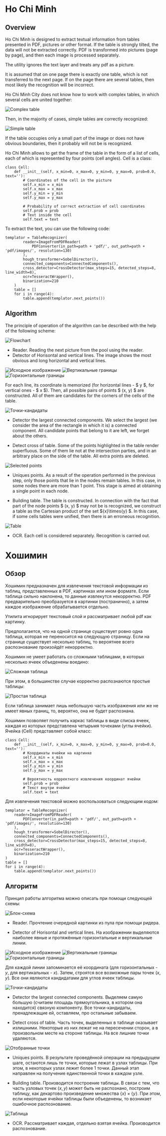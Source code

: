 # Ho Chi Minh

## Overview

Ho Chi Minh is designed to extract textual information from tables presented in PDF, pictures or other format.
If the table is strongly tilted, the data will not be extracted correctly. PDF is transformed into pictures (page by page),
and then each image is processed separately.

The utility ignores the text layer and treats any pdf as a picture.

It is assumed that on one page there is exactly one table, which is not transferred to the next page. If
on the page there are several tables, then most likely the recognition will be incorrect.

Ho Chi Minh City does not know how to work with complex tables, in which several cells are united together:

![Complex table](data/README/clever_table.png)

Then, in the majority of cases, simple tables are correctly recognized:

![Simple table](data/README/simple_table.png) 

If the table occupies only a small part of the image or does not have
obvious boundaries, then it probably will not be is recognized.

Ho Chi Minh allows to get the frame of the table in the form of a list of cells, each of which is represented by four points
(cell angles). Cell is a class:

    class Cell:
        def __init__(self, x_min=0, x_max=0, y_min=0, y_max=0, prob=0.0, text=''):
            # Coordinates of the cell in the picture
            self.x_min = x_min
            self.x_max = x_max
            self.y_min = y_min
            self.y_max = y_max

            # Probability of correct extraction of cell coordinates
            self.prob = prob
            # Text inside the cell
            self.text = text

To extract the text, you can use the following code:

    templator = TableRecognizer(
            reader=ImageFromPDFReader(
                PDFConverter(in_path=path + 'pdf/', out_path=path + 'pdf/images/', resolution=130)
            ),
            hough_transformer=SobelDirector(),
            connected_components=ConnectedComponents(),
            cross_detector=CrossDetector(max_steps=15, detected_steps=8, line_width=8),
            ocr=TesseractWrapper(),
            binarization=210
        )
        table = []
        for i in range(4):
            table.append(templator.next_points())

## Algorithm

The principle of operation of the algorithm can be described with the help of the following scheme:

![Flowchart](data/README/block_scheme.png)

* Reader. Reading the next picture from the pool using the reader.
* Detector of Horisontal and vertical lines. The image shows the most obvious and long horizontal and vertical lines.

![Исходное изображение](data/README/etalon_image.png)
![Вертикальные границы](data/README/horisontal_edge.png)
![Горизонтальные границы](data/README/vertical_edge.png)

For each line, its coordinate is memorized (for horizontal lines - $ y $, for vertical ones - $ x $). Then, all 
possible pairs of points $ (x, y) $ are constructed. All of them are candidates for the corners of the cells of the
 table.
 
![Точки-кандидаты](data/README/detected_points.png)

* Detector the largest connected components. We select the largest (we consider the area of ​​the rectangle in which it
is) a connected component. All candidate points that belong to it are left, we forget about the others.

* Detect cross of table. Some of the points highlighted in the table render superfluous. Some of them lie not at the intersection
parties, and in an arbitrary place on the side of the table. All extra points are deleted.

![Selected points](data/README/connected_components_points.png)

* Uniques points. As a result of the operation performed in the previous step, only those points that lie in the nodes remain
tables. In this case, in some nodes there are more than 1 point. This stage is aimed at obtaining a single point in each
node.

* Building table. The table is constructed. In connection with the fact that part of the node points $ (x, y) $ may not be
is recognized, we construct a table as the Cartesian product of the set $\{x\}\times\{y\} $. In this case, if some cells
tables were unified, then there is an erroneous recognition.

![Table](data/README/table.png)

* OCR. Each cell is considered separately. Recognition is carried out.


# Хошимин

## Обзор

Хошимин предназначен для извлечения текстовой информации из таблиц, представленных в PDF, картинках или ином формате.
Если таблица сильно наклонена, то данные извлекутся некорректно. PDF предварительно преобразуется в картинки (постранично),
а затем каждое изображение обрабатывается отдельно.

Утилита игнорирует текстовый слой и рассматривает любой pdf как картинку.

Предполагается, что на одной странице существует ровно одна таблица, которая не переносится на следующую страницу. Если
на странице существует несколько таблиц, то вероятнее всего распознование произойдёт некорректно.

Хошимин не умеет работать со сложными таблицами, в которых несколько ячеек объеденены воедино:

![Сложная таблица](data/README/clever_table.png)

При этом, в большинстве случае корректно распознаются простые таблицы:

![Простая таблица](data/README/simple_table.png)

Если таблица занимает лишь небольшую часть изображения или же не имеет явных границ, то, вероятно, она не будет
распознана.

Хошимин позволяет получить каркас таблицы в виде списка ячеек, каждая из которых представлена четырьмя точеками
(углы ячейки). Ячейка (Cell) представляет собой класс:

    class Cell:
        def __init__(self, x_min=0, x_max=0, y_min=0, y_max=0, prob=0.0, text=''):
            # Координаты ячейки на картинке
            self.x_min = x_min
            self.x_max = x_max
            self.y_min = y_min
            self.y_max = y_max

            # Вероятность корректного извлечения координат ячейки
            self.prob = prob
            # Текст внутри ячейки
            self.text = text

Для извлечения текстовой можно воспользоваться следующим кодом:

    templator = TableRecognizer(
        reader=ImageFromPDFReader(
            PDFConverter(in_path=path + 'pdf/', out_path=path + 'pdf/images/', resolution=130)
        ),
        hough_transformer=SobelDirector(),
        connected_components=ConnectedComponents(),
        cross_detector=CrossDetector(max_steps=15, detected_steps=8, line_width=8),
        ocr=TesseractWrapper(),
        binarization=210
    )
    table = []
    for i in range(4):
        table.append(templator.next_points())

## Алгоритм

Принцип работы алгоритма можно описать при помощи следующей схемы:

![Блок-схема](data/README/block_scheme.png)

* Reader. Прочтение очередной картинки из пула при помощи ридера.

* Detector of Horisontal and vertical lines. На изображении выделяются наиболее явные и протяжённые горизонтальные и
вертикальные линии.

![Исходное изображение](data/README/etalon_image.png)
![Вертикальные границы](data/README/horisontal_edge.png)
![Горизонтальные границы](data/README/vertical_edge.png)

Для каждой линии запоминается её координата (для горизонтальных - $y$, для вертикальных - $x$). Затем,
строятся все возможные пары точек $(x, y)$. Все они являются кандидатами для углов ячеек таблицы.

![Точки-кандидаты](data/README/detected_points.png)

* Detector the largest connected components. Выделяем самую большую (считаем площадь прямоугольника, в котором она
находится) связную компоненту. Все точки-кандидаты, пренадлежащие ей, оставляем, про остальные забываем.

* Detect cross of table. Часть точек, выделенных в таблице оказывает излишними. Некоторые из них лежат не на пересечении
сторон, а в произвольном месте на стороне таблицы. На все лишние точки удаляются.

![Отобранные точки](data/README/connected_components_points.png)

* Uniques points. В результате проведённой операции на предыдущем шаге, остаются лишь те точки, которые лежат в узлах
таблицы. При этом, в некоторых узлах лежит более 1 точки. Данный этап направлен на получение единственной точки в каждом
узле.

* Building table. Производится построение таблицы. В связи с тем, что часть узловых точек $(x, y)$ может быть не
распознано, построим таблицу, как декартово произведение множества $\{x\} \times \{y\}$. При этом, если некоторые ячейки
таблицы были объеденены, то возникает ошибочное распознование.

![Таблица](data/README/table.png)

* OCR. Рассматривает каждая, отдельно взятая ячейка. Производится распознование.
